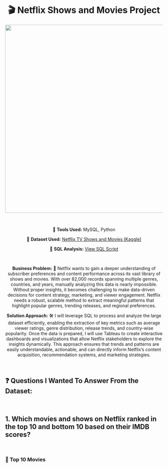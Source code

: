 <h1 align="center">🎬 Netflix Shows and Movies Project</h1>

<p align="center">
  <img src="https://cdn.dribbble.com/userupload/34116929/file/original-26e501e97684a115bfff294b1f1d41b0.png" width="600">
</p>

<br>

<p align="center">
  🧰 <b>Tools Used:</b> MySQL, Python
</p>

<p align="center">
  📂 <b>Dataset Used:</b>
  <a href="https://www.kaggle.com/datasets/victorsoeiro/netflix-tv-shows-and-movies?select=titles.csv" target="_blank">
    Netflix TV Shows and Movies (Kaggle)
  </a>
</p>

<p align="center">
  🧾 <b>SQL Analysis:</b>
  <a href="https://github.com/HeyChamp29/Netflix-Shows-and-Movies-SQL/blob/main/NetflixProj.sql" target="_blank">
    View SQL Script
  </a>
</p>

<br>

<div align="center" style="max-width:800px;">
  <p>
    <b>Business Problem:</b> 🎯 Netflix wants to gain a deeper understanding of subscriber preferences and content performance across its vast library of shows and movies. With over 82,000 records spanning multiple genres, countries, and years, manually analyzing this data is nearly impossible. Without proper insights, it becomes challenging to make data-driven decisions for content strategy, marketing, and viewer engagement. Netflix needs a robust, scalable method to extract meaningful patterns that highlight popular genres, trending releases, and regional preferences.
  </p>

  <p>
    <b>Solution Approach:</b> 🛠️ I will leverage SQL to process and analyze the large dataset efficiently, enabling the extraction of key metrics such as average viewer ratings, genre distribution, release trends, and country-wise popularity. Once the data is prepared, I will use Tableau to create interactive dashboards and visualizations that allow Netflix stakeholders to explore the insights dynamically. This approach ensures that trends and patterns are easily understandable, actionable, and can directly inform Netflix’s content acquisition, recommendation systems, and marketing strategies.
  </p>
</div>

<br>

<h2>❓ Questions I Wanted To Answer From the Dataset:</h2>

<br>
<h2>1. Which movies and shows on Netflix ranked in the top 10 and bottom 10 based on their IMDB scores?</h2>
<br>

<h3>🎥 Top 10 Movies</h3>



